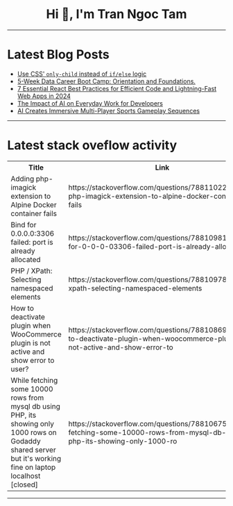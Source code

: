 <h1 align="center">Hi 👋, I'm Tran Ngoc Tam</h1>

---

# Latest Blog Posts 
<!-- BLOG-POST-LIST:START -->
- [Use CSS&#39; `only-child` instead of `if/else` logic](https://dev.to/railsdesigner/use-css-only-child-instead-of-ifelse-logic-2oof)
- [5-Week Data Career Boot Camp: Orientation and Foundations.](https://dev.to/grayhat/5-week-data-career-boot-camp-orientation-and-foundations-30cf)
- [7 Essential React Best Practices for Efficient Code and Lightning-Fast Web Apps in 2024](https://dev.to/vyan/7-essential-react-best-practices-for-efficient-code-and-lightning-fast-web-apps-in-2024-daj)
- [The Impact of AI on Everyday Work for Developers](https://dev.to/andylarkin677/the-impact-of-ai-on-everyday-work-for-developers-291h)
- [AI Creates Immersive Multi-Player Sports Gameplay Sequences](https://dev.to/mikeyoung44/ai-creates-immersive-multi-player-sports-gameplay-sequences-39lh)
<!-- BLOG-POST-LIST:END -->

---

# Latest stack oveflow activity
<table>
  <tr><th>Title</th><th>Link</th></tr>
  <!-- STACKOVERFLOW:START --><tr><td>Adding php-imagick extension to Alpine Docker container fails</td><td>https://stackoverflow.com/questions/78811022/adding-php-imagick-extension-to-alpine-docker-container-fails</td></tr><tr><td>Bind for 0.0.0.0:3306 failed: port is already allocated</td><td>https://stackoverflow.com/questions/78810981/bind-for-0-0-0-03306-failed-port-is-already-allocated</td></tr><tr><td>PHP / XPath: Selecting namespaced elements</td><td>https://stackoverflow.com/questions/78810978/php-xpath-selecting-namespaced-elements</td></tr><tr><td>How to deactivate plugin when WooCommerce plugin is not active and show error to user?</td><td>https://stackoverflow.com/questions/78810869/how-to-deactivate-plugin-when-woocommerce-plugin-is-not-active-and-show-error-to</td></tr><tr><td>While fetching some 10000 rows from mysql db using PHP, its showing only 1000 rows on Godaddy shared server but it&#39;s working fine on laptop localhost [closed]</td><td>https://stackoverflow.com/questions/78810675/while-fetching-some-10000-rows-from-mysql-db-using-php-its-showing-only-1000-ro</td></tr><!-- STACKOVERFLOW:END -->
</table>

---



